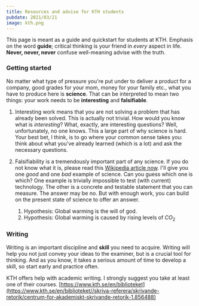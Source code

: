 ```yaml
---
title: Resources and advise for KTH students
pubdate: 2021/03/21
image: kth.png
---
```


This page is meant as a guide and quickstart for students at KTH. 
Emphasis on the word **guide**; critical thinking is your friend in *every* aspect in life.
**Never, never, never** confuse well-meaning advise with the truth.

### Getting started

No matter what type of pressure you're put under to deliver a product for a company,
good grades for your mom, money for your family etc., what you have to produce here
is **science**. 
That can be interpreted to mean two things: your work needs to be **interesting**
and **falsifiable**.

1. Interesting work means that you are not solving a problem that has already 
been solved. This is actually not trivial. How would you know what is <i>interesting</i>? 
What, exactly, are interesting questions?
Well, unfortunately, no one knows. This a large part of why science is
hard. Your best bet, I think, is to go where your common sense takes you: think 
about what you've already learned (which is a lot) and ask the necessary questions.

2. Falsifiability is a tremendously
important part of any science. If you do not know what it is, please read 
this [Wikipedia article now](https://en.wikipedia.org/wiki/Falsifiability). 
I'll give you one *good* and one *bad* example of science. Can you guess
which one is which? One example is trivially impossible to test (with current)
technology. The other is a concrete and testable statement that you can
measure. The answer may be no. But with enough work, you can build on 
the present state of science to offer an answer.
    1. Hypothesis: Global warming is the will of god.
    2. Hypothesis: Global warming is caused by rising levels of $CO_2$


### Writing 

Writing is an important discipline and **skill** you need to acquire. 
Writing will help you not just convey your ideas to the examiner, but is a
crucial tool for thinking. 
And as you know, it takes a serious amount of time to develop a skill, so
start early and practice often.

KTH offers help with academic writing. 
I strongly suggest you take at least one of their courses. 
[https://www.kth.se/en/biblioteket](https://www.kth.se/en/biblioteket//skriva-referera/skrivande-retorik/centrum-for-akademiskt-skrivande-retorik-1.856488)